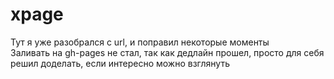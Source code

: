# xpage
Тут я уже разобрался с url, и поправил некоторые моменты  
Заливать на gh-pages не стал, так как дедлайн прошел, просто для себя решил доделать, если интересно можно взглянуть
